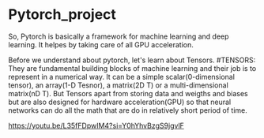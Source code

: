 # Pytorch_project
So, Pytorch is basically a framework for machine learning and deep learning. It helpes by taking care of all GPU acceleration.

Before we understand about pytorch, let's learn about Tensors.
#TENSORS: They are fundamental building blocks of machine learning and their job is to represent in a numerical way. It can be a simple scalar(0-dimensional tensor), an array(1-D Tesnor), a matrix(2D T) or a multi-dimensional matrix(nD T). 
But Tensors apart from storing data and weigths and biases but are also designed for hardware acceleration(GPU) so that neural networks can do all the math that are do in relatively short period of time.

https://youtu.be/L35fFDpwIM4?si=Y0hYhvBzgS9jgvlF

